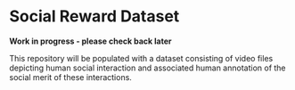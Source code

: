 # Social Reward Dataset

**Work in progress - please check back later**

This repository will be populated with a dataset consisting of video files depicting human social interaction and associated human annotation of the social merit of these interactions.

